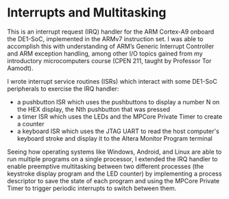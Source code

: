 # Interrupts and Multitasking
This is an interrupt request (IRQ) handler for the ARM Cortex-A9 onboard the DE1-SoC, implemented in the ARMv7 instruction set. I was able 
to accomplish this with understanding of ARM’s Generic Interrupt Controller and ARM exception handling, among other I/O topics gained from 
my introductory microcomputers course (CPEN 211, taught by Professor Tor Aamodt).

I wrote interrupt service routines (ISRs) which interact with some DE1-SoC peripherals to exercise the IRQ handler:
- a pushbutton ISR which uses the pushbuttons to display a number N on the HEX display, the Nth pushbutton that was pressed
- a timer ISR which uses the LEDs and the MPCore Private Timer to create a counter
- a keyboard ISR which uses the JTAG UART to read the host computer's keyboard stroke and display it to the Altera Monitor Program terminal 

Seeing how operating systems like Windows, Android, and Linux are able to run multiple programs on a single processor, I extended the IRQ 
handler to enable preemptive multitasking between two different processes (the keystroke display program and the LED counter) by 
implementing a process descriptor to save the state of each program and using the MPCore Private Timer to trigger periodic interrupts to 
switch between them.
